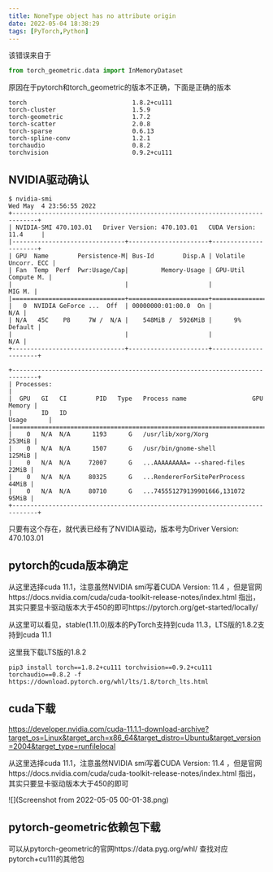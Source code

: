 ```yaml
---
title: NoneType object has no attribute origin
date: 2022-05-04 18:38:29
tags: [PyTorch,Python]
---
```


该错误来自于

```python
from torch_geometric.data import InMemoryDataset
```

原因在于pytorch和torch_geometric的版本不正确，下面是正确的版本

```
torch                             1.8.2+cu111
torch-cluster                     1.5.9
torch-geometric                   1.7.2
torch-scatter                     2.0.8
torch-sparse                      0.6.13
torch-spline-conv                 1.2.1
torchaudio                        0.8.2
torchvision                       0.9.2+cu111
```



## NVIDIA驱动确认

```
$ nvidia-smi
Wed May  4 23:56:55 2022       
+-----------------------------------------------------------------------------+
| NVIDIA-SMI 470.103.01   Driver Version: 470.103.01   CUDA Version: 11.4     |
|-------------------------------+----------------------+----------------------+
| GPU  Name        Persistence-M| Bus-Id        Disp.A | Volatile Uncorr. ECC |
| Fan  Temp  Perf  Pwr:Usage/Cap|         Memory-Usage | GPU-Util  Compute M. |
|                               |                      |               MIG M. |
|===============================+======================+======================|
|   0  NVIDIA GeForce ...  Off  | 00000000:01:00.0  On |                  N/A |
| N/A   45C    P8     7W /  N/A |    548MiB /  5926MiB |      9%      Default |
|                               |                      |                  N/A |
+-------------------------------+----------------------+----------------------+
                                                                               
+-----------------------------------------------------------------------------+
| Processes:                                                                  |
|  GPU   GI   CI        PID   Type   Process name                  GPU Memory |
|        ID   ID                                                   Usage      |
|=============================================================================|
|    0   N/A  N/A      1193      G   /usr/lib/xorg/Xorg                253MiB |
|    0   N/A  N/A      1507      G   /usr/bin/gnome-shell              125MiB |
|    0   N/A  N/A     72007      G   ...AAAAAAAAA= --shared-files       22MiB |
|    0   N/A  N/A     80325      G   ...RendererForSitePerProcess       44MiB |
|    0   N/A  N/A     80710      G   ...745551279139901666,131072       95MiB |
+-----------------------------------------------------------------------------+
```

只要有这个存在，就代表已经有了NVIDIA驱动，版本号为Driver Version: 470.103.01



## pytorch的cuda版本确定

从这里选择cuda 11.1，注意虽然NVIDIA smi写着CUDA Version: 11.4 ，但是官网https://docs.nvidia.com/cuda/cuda-toolkit-release-notes/index.html 指出，其实只要显卡驱动版本大于450的即可https://pytorch.org/get-started/locally/

从这里可以看见，stable(1.11.0)版本的PyTorch支持到cuda 11.3，LTS版的1.8.2支持到cuda 11.1

这里我下载LTS版的1.8.2

```
pip3 install torch==1.8.2+cu111 torchvision==0.9.2+cu111 torchaudio==0.8.2 -f https://download.pytorch.org/whl/lts/1.8/torch_lts.html
```



## cuda下载

https://developer.nvidia.com/cuda-11.1.1-download-archive?target_os=Linux&target_arch=x86_64&target_distro=Ubuntu&target_version=2004&target_type=runfilelocal

从这里选择cuda 11.1，注意虽然NVIDIA smi写着CUDA Version: 11.4  ，但是官网https://docs.nvidia.com/cuda/cuda-toolkit-release-notes/index.html 指出，其实只要显卡驱动版本大于450的即可

![](Screenshot from 2022-05-05 00-01-38.png)



## pytorch-geometric依赖包下载

可以从pytorch-geometric的官网https://data.pyg.org/whl/ 查找对应pytorch+cu111的其他包

